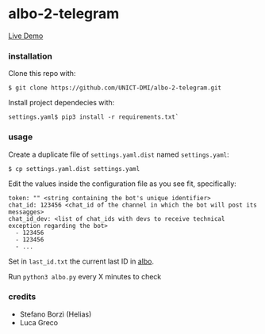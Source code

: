 # albo-2-telegram

[Live Demo](https://t.me/albo_unict)

### installation

Clone this repo with:

```
$ git clone https://github.com/UNICT-DMI/albo-2-telegram.git
```

Install project dependecies with:

```
settings.yaml$ pip3 install -r requirements.txt`
```

### usage

Create a duplicate file of `settings.yaml.dist` named `settings.yaml`:

```
$ cp settings.yaml.dist settings.yaml
```

Edit the values inside the configuration file as you see fit, specifically:

```
token: "" <string containing the bot's unique identifier>
chat_id: 123456 <chat_id of the channel in which the bot will post its messagges>
chat_id_dev: <list of chat_ids with devs to receive technical exception regarding the bot>
  - 123456
  - 123456
  - ... 
```

Set in `last_id.txt` the current last ID in [albo](https://ws1.unict.it/albo/).

Run `python3 albo.py` every X minutes to check

### credits

- Stefano Borzì (Helias)
- Luca Greco

